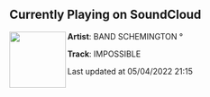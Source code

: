## Currently Playing on SoundCloud

[<img align="left" width="100" src="https://i1.sndcdn.com/artworks-ZNEddN6w1UczmLvz-PzDzgw-t500x500.jpg">](https://soundcloud.com/shembandis/impossible)

**Artist**: BAND SCHEMINGTON ° 

**Track**: IMPOSSIBLE

Last updated at 05/04/2022 21:15
